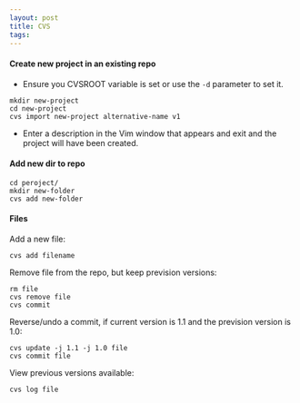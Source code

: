 ```yaml
---
layout: post 
title: CVS
tags: 
---
```


#### Create new project in an existing repo

-   Ensure you CVSROOT variable is set or use the `-d` parameter to set
    it.

<!-- -->

    mkdir new-project
    cd new-project
    cvs import new-project alternative-name v1

-   Enter a description in the Vim window that appears and exit and the
    project will have been created.

#### Add new dir to repo

    cd peroject/
    mkdir new-folder
    cvs add new-folder

#### Files

Add a new file:

    cvs add filename

Remove file from the repo, but keep prevision versions:

    rm file
    cvs remove file
    cvs commit

Reverse/undo a commit, if current version is 1.1 and the prevision
version is 1.0:

    cvs update -j 1.1 -j 1.0 file
    cvs commit file

View previous versions available:

    cvs log file
